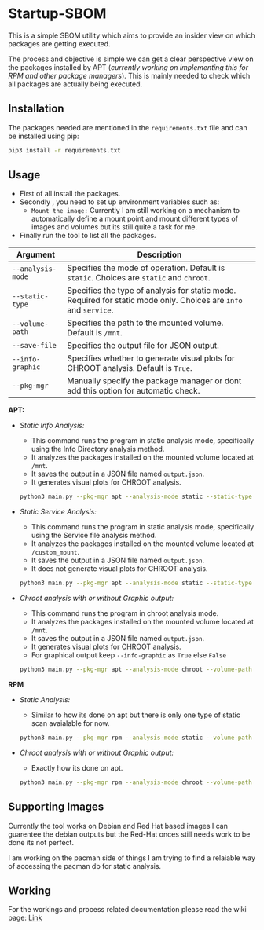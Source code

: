# Startup-SBOM

This is a simple SBOM utility which aims to provide an insider view on which packages are getting executed.

The process and objective is simple we can get a clear perspective view on the packages installed by APT (*currently working on implementing this for RPM and other package managers*). This is mainly needed to check which all packages are actually being executed.

## Installation
The packages needed are mentioned in the  `requirements.txt` file and can be installed using pip:
```bash
pip3 install -r requirements.txt
```

## Usage
- First of all install the packages.
- Secondly , you need to set up environment variables such as:
    - `Mount the image:` Currently I am still working on a mechanism to automatically define a mount point and mount different types of images and volumes but its still quite a task for me.
- Finally run the tool to list all the packages.


| Argument          | Description                                                                                                      |
|-------------------|------------------------------------------------------------------------------------------------------------------|
| `--analysis-mode` | Specifies the mode of operation. Default is `static`. Choices are `static` and `chroot`.                         |
| `--static-type`   | Specifies the type of analysis for static mode. Required for static mode only. Choices are `info` and `service`. |
| `--volume-path`   | Specifies the path to the mounted volume. Default is `/mnt`.                                                     |
| `--save-file`     | Specifies the output file for JSON output.                                                                       |
| `--info-graphic`  | Specifies whether to generate visual plots for CHROOT analysis. Default is `True`.                               |
| `--pkg-mgr`     |  Manually specify the package manager or dont add this option for automatic check.                                                          |
**APT:**
- *Static Info Analysis:*
    - This command runs the program in static analysis mode, specifically using the Info Directory analysis method.
    - It analyzes the packages installed on the mounted volume located at `/mnt`.
    - It saves the output in a JSON file named `output.json`.
    - It generates visual plots for CHROOT analysis.

    ```bash
    python3 main.py --pkg-mgr apt --analysis-mode static --static-type info --volume-path /mnt --save-file output.json
    ```
- *Static Service Analysis:*

   - This command runs the program in static analysis mode, specifically using the Service file analysis method.
   - It analyzes the packages installed on the mounted volume located at `/custom_mount`.
   - It saves the output in a JSON file named `output.json`.
   - It does not generate visual plots for CHROOT analysis.
    ```bash
    python3 main.py --pkg-mgr apt --analysis-mode static --static-type service --volume-path /custom_mount --save-file output.json --info-graphic False
    ```

- *Chroot analysis with or without Graphic output:*
   - This command runs the program in chroot analysis mode.
   - It analyzes the packages installed on the mounted volume located at `/mnt`.
   - It saves the output in a JSON file named `output.json`.
   - It generates visual plots for CHROOT analysis.
   - For graphical output keep `--info-graphic` as `True` else `False`
    ```bash
    python3 main.py --pkg-mgr apt --analysis-mode chroot --volume-path /mnt --save-file output.json --info-graphic True/False
    ```

**RPM**
- *Static Analysis:*
    - Similar to how its done on apt but there is only one type of static scan avaialable for now.
    ```bash
    python3 main.py --pkg-mgr rpm --analysis-mode static --volume-path /mnt --save-file output.json
    ```

- *Chroot analysis with or without Graphic output:*
   - Exactly how its done on apt.
    ```bash
    python3 main.py --pkg-mgr rpm --analysis-mode chroot --volume-path /mnt --save-file output.json --info-graphic True/False
    ```

## Supporting Images
Currently the tool works on Debian and Red Hat based images I can guarentee the debian outputs but the Red-Hat onces still needs work to be done its not perfect.

I am working on the pacman side of things I am trying to find a relaiable way of accessing the pacman db for static analysis.

## Working
For the workings and process related documentation please read the wiki page: [Link](https://github.com/morpheuslord/Startup-SBOM/wiki)
